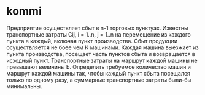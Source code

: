 # kommi
Предприятие осуществляет сбыт в n-1 торговых пунктуах. Известны транспортные затраты Cij, i = 1..n, j = 1..n на перемещение из каждого пункта в каждый, включая пункт производства. Сбыт продукции осуществляется не боее чем K машинами. Каждая машина выезжает из пункта производства, посещает часть пунктов сбыта и возвращается в исходный пункт. Транспортные затраты на маршрут каждой машины не превышают величины b. Определить требуемое количество машин и маршрут каждой машины так, чтобы каждый пункт сбыта посещался только по одному разу, а суммарные транспортные затраты были-бы минимальны.
